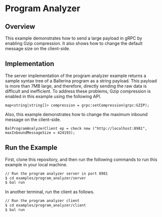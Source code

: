 # Program Analyzer

## Overview

This example demonstrates how to send a large payload in gRPC by enabling Gzip compression. It also shows how to change the default message size on the client-side.

## Implementation

The server implementation of the program analyzer example returns a sample syntax tree of a Ballerina program as a string payload. This payload is more than 7MB large, and therefore, directly sending the raw data is difficult and inefficient. To address these problems, Gzip compression is enabled in this example using the following API.

```ballerina
map<string|string[]> compression = grpc:setCompression(grpc:GZIP);
```

Also, this example demonstrates how to change the maximum inbound message on the client-side.

```ballerina
BalProgramAnalyzerClient ep = check new ("http://localhost:8981", maxInboundMessageSize = 424193);
```


## Run the Example

First, clone this repository, and then run the following commands to run this example in your local machine.

```sh
// Run the program analyzer server in port 8981
$ cd examples/program_analyzer/server
$ bal run
```

In another terminal, run the client as follows.
```sh
// Run the program analyzer client
$ cd examples/program_analyzer/client
$ bal run
```
